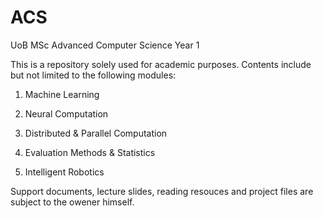 # ACS
UoB MSc Advanced Computer Science Year 1

This is a repository solely used for academic purposes. Contents include but not limited to the following modules:

1. Machine Learning

2. Neural Computation

3. Distributed & Parallel Computation

4. Evaluation Methods & Statistics

5. Intelligent Robotics

Support documents, lecture slides, reading resouces and project files are subject to the owener himself.
